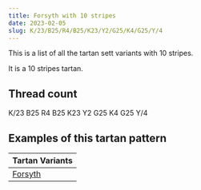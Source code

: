 ```yaml
---
title: Forsyth with 10 stripes
date: 2023-02-05
slug: K/23/B25/R4/B25/K23/Y2/G25/K4/G25/Y/4
---
```

This is a list of all the tartan sett variants with 10 stripes.

It is a 10 stripes tartan.


## Thread count
K/23 B25 R4 B25 K23 Y2 G25 K4 G25 Y/4

## Examples of this tartan pattern

| Tartan Variants |
|---------------|
| [Forsyth](/variants/k/23/b25/r4/b25/k23/y2/g25/k4/g25/y/4-b5480b0-g008000-k000000-rc00020-yf0c000)||
